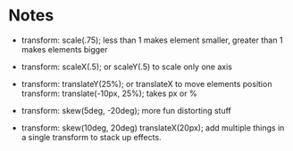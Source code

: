 # Notes

- transform: scale(.75);
less than 1 makes element smaller, greater than 1 makes elements bigger

-  transform: scaleX(.5);
or scaleY(.5) to scale only one axis

-   transform: translateY(25%);
or translateX to move elements position
  transform: translate(-10px, 25%);
takes px or %

-   transform: skew(5deg, -20deg);
more fun distorting stuff

-   transform: skew(10deg, 20deg) translateX(20px);
add multiple things in a single transform to stack up effects.

